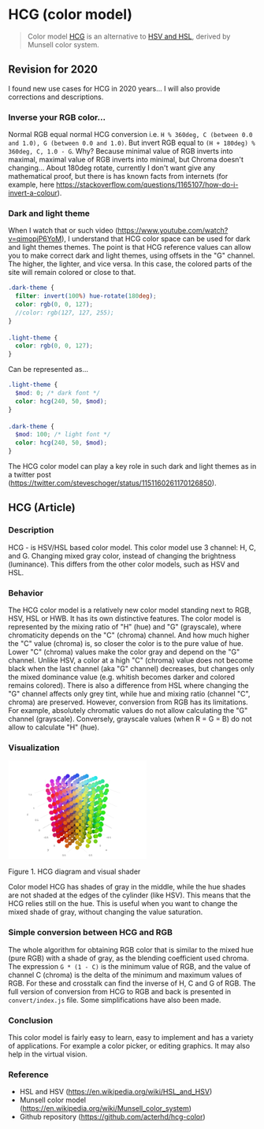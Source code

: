 # HCG (color model)
> Color model [HCG](https://github.com/acterhd/hcg-color/blob/master/convert/hcg.js) is an alternative to [HSV and HSL](https://en.wikipedia.org/wiki/HSL_and_HSV), derived by Munsell color system.

## Revision for 2020 

I found new use cases for HCG in 2020 years... I will also provide corrections and descriptions. 


### Inverse your RGB color...

Normal RGB equal normal HCG conversion i.e. `H % 360deg, C (between 0.0 and 1.0), G (between 0.0 and 1.0)`.
But invert RGB equal to `(H + 180deg) % 360deg, C, 1.0 - G`. 
Why? Because minimal value of RGB inverts into maximal, maximal value of RGB inverts into minimal, but Chroma doesn't changing... 
About 180deg rotate, currently I don't want give any mathematical proof, but there is has known facts from internets (for example, here https://stackoverflow.com/questions/1165107/how-do-i-invert-a-colour). 


### Dark and light theme

When I watch that or such video (https://www.youtube.com/watch?v=qimopjP6YoM), I understand that HCG color space can be used for dark and light themes themes. The point is that HCG reference values can allow you to make correct dark and light themes, using offsets in the "G" channel. The higher, the lighter, and vice versa. In this case, the colored parts of the site will remain colored or close to that. 

```scss
.dark-theme {
  filter: invert(100%) hue-rotate(180deg);
  color: rgb(0, 0, 127);
  //color: rgb(127, 127, 255);
}

.light-theme {
  color: rgb(0, 0, 127);
}
```

Can be represented as... 

```scss
.light-theme {
  $mod: 0; /* dark font */
  color: hcg(240, 50, $mod);
}

.dark-theme {
  $mod: 100; /* light font */
  color: hcg(240, 50, $mod);
}
```

The HCG color model can play a key role in such dark and light themes as in a twitter post (https://twitter.com/steveschoger/status/1151160261170126850). 

## HCG (Article)

### Description
HCG - is HSV/HSL based color model. This color model use 3 channel: H, C, and G. Changing mixed gray color, instead of changing the brightness (luminance). This differs from the other color models, such as HSV and HSL.

### Behavior
The HCG color model is a relatively new color model standing next to RGB, HSV, HSL or HWB. It has its own distinctive features. The color model is represented by the mixing ratio of "H" (hue) and "G" (grayscale), where chromaticity depends on the "C" (chroma) channel. And how much higher the "C" value (chroma) is, so closer the color is to the pure value of hue. Lower "C" (chroma) values make the color gray and depend on the "G" channel. Unlike HSV, a color at a high "C" (chroma) value does not become black when the last channel (aka "G" channel) decreases, but changes only the mixed dominance value (e.g. whitish becomes darker and colored remains colored). There is also a difference from HSL where changing the "G" channel affects only grey tint, while hue and mixing ratio (channel "C", chroma) are preserved. However, conversion from RGB has its limitations. For example, absolutely chromatic values do not allow calculating the "G" channel (grayscale). Conversely, grayscale values (when R = G = B) do not allow to calculate "H" (hue).    

### Visualization
<img src="images/diagram.png" alt="#" height="200">

Figure 1. HCG diagram and visual shader

Color model HCG has shades of gray in the middle, while the hue shades are not shaded at the edges of the cylinder (like HSV). This means that the HCG relies still on the hue. This is useful when you want to change the mixed shade of gray, without changing the value saturation.

### Simple conversion between HCG and RGB
The whole algorithm for obtaining RGB color that is similar to the mixed hue (pure RGB) with a shade of gray, as the blending coefficient used chroma. The expression `G * (1 - C)` is the minimum value of RGB, and the value of channel C (chroma) is the delta of the minimum and maximum values of RGB. For these and crosstalk can find the inverse of H, C and G of RGB. The full version of conversion from HCG to RGB and back is presented in `convert/index.js` file. Some simplifications have also been made. 

### Conclusion
This color model is fairly easy to learn, easy to implement and has a variety of applications. For example a color picker, or editing graphics. It may also help in the virtual vision.

### Reference
-	HSL and HSV (https://en.wikipedia.org/wiki/HSL_and_HSV)
-	Munsell color model (https://en.wikipedia.org/wiki/Munsell_color_system)
-	Github repository (https://github.com/acterhd/hcg-color)

